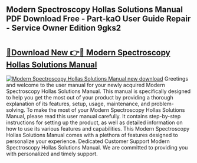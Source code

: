 ## Modern Spectroscopy Hollas Solutions Manual PDF Download Free - Part-kaO User Guide Repair - Service Owner Edition 9gks2

# <h2><a href="http://bc87375.oget.top/?id=Modern+Spectroscopy+Hollas+Solutions+Manual">🔗Download New 👉🔴 Modern Spectroscopy Hollas Solutions Manual</a></h2>

[![Modern Spectroscopy Hollas Solutions Manual new download](https://i.imgur.com/5g1atiW.png)](http://bc87375.oget.top/?id=Modern+Spectroscopy+Hollas+Solutions+Manual)
Greetings and welcome to the user manual for your newly acquired Modern Spectroscopy Hollas Solutions Manual. This manual is specifically designed to help you get the most out of your product by providing a thorough explanation of its features, setup, usage, maintenance, and problem-solving. To make the most of your Modern Spectroscopy Hollas Solutions Manual, please read this user manual carefully. It contains step-by-step instructions for setting up the product, as well as detailed information on how to use its various features and capabilities. This Modern Spectroscopy Hollas Solutions Manual comes with a plethora of features designed to personalize your experience. Dedicated Customer Support Modern Spectroscopy Hollas Solutions Manual. We are committed to providing you with personalized and timely support.
